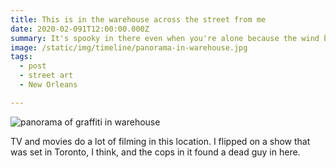 ```yaml
---
title: This is in the warehouse across the street from me
date: 2020-02-091T12:00:00.000Z
summary: It's spooky in there even when you're alone because the wind blows the loose corrugated metal around.
image: /static/img/timeline/panorama-in-warehouse.jpg
tags:
  - post
  - street art
  - New Orleans

---
```


![panorama of graffiti in warehouse](/static/img/timeline/panorama-in-warehouse.jpg)

TV and movies do a lot of filming in this location. I flipped on a show that was set in Toronto, I think, and the cops in it found a dead guy in here.